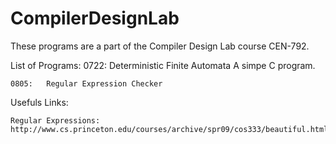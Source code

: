 CompilerDesignLab
=================
These programs are a part of the Compiler Design Lab course CEN-792.

List of Programs:
	0722:	Deterministic Finite Automata
		A simpe C program.

	0805:	Regular Expression Checker

Usefuls Links:

	Regular Expressions: http://www.cs.princeton.edu/courses/archive/spr09/cos333/beautiful.html
